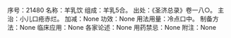 序号：21480
名称：羊乳饮
组成：羊乳5合。
出处：《圣济总录》卷一八○。
主治：小儿口疮赤烂。
加减：None
功效：None
用法用量：冷点口中。
制备方法：None
临床应用：None
各家论述：None
用药禁忌：None
附注：None
